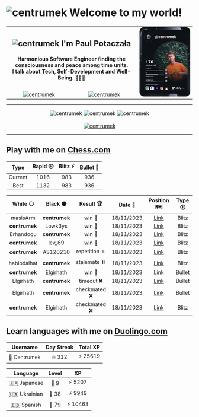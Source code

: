<h1>
  <img
    src="https://emojis.slackmojis.com/emojis/images/1531849430/4246/blob-sunglasses.gif"
    width="30"
    alt="centrumek"
  />
  Welcome to my world!
</h1>

<table>
  <tbody>
    <tr>
      <td align="center" width="70%" colspan="2">
        <h2>
          <img
            src="https://raw.githubusercontent.com/MartinHeinz/MartinHeinz/master/wave.gif"
            width="30px"
            alt="centrumek"
          />
          I'm Paul Potaczała
        </h2>
        <h4>
          Harmonious Software Engineer finding the consciousness and peace among time units.
          <br/>
          I talk about Tech, Self-Development and Well-Being. 🌿🧘🚀
        </h4>
      </td>
      <td width="30%" rowspan="2">
        <a href="https://app.daily.dev/centrumek">
          <img
            src="./devcard.svg"
            alt="centrumek"
          />
        </a>
      </td>
    </tr>
    <tr align="center">
      <td>
        <img
          src="https://komarev.com/ghpvc/?username=centrumek&label=visitors&color=0e75b6&style=flat"
          alt="centrumek"
        >
      </td>
      <td>
        <a href="https://stackoverflow.com/users/14496012/centrumek">
          <img
            src="https://stackoverflow.com/users/flair/14496012.png?theme=dark"
            alt="centrumek"
          >
        </a>
      </td>
    </tr>
  </tbody>
</table>

---
<div align="center">
  <img 
    src="https://github-readme-stats.vercel.app/api?username=centrumek&show_icons=true&count_private=true&theme=dark&hide_border=true&hide=issues,contribs&bg_color=00000000"
    alt="centrumek"
  />
  <img
    src="https://github-readme-stats.vercel.app/api/top-langs/?username=centrumek&layout=compact&hide_border=true&theme=dark&bg_color=00000000&langs_count=6&exclude_repo=air-statistic-app"
    alt="centrumek"
  />
  <img 
    src="https://github-readme-streak-stats.herokuapp.com?user=centrumek&theme=dark&hide_border=true&background=FFFFFF00"
    alt="centrumek"
  />
  <br/>
  <br/>
  <a href="https://www.buymeacoffee.com/centrumek">
    <img
      src="https://cdn.buymeacoffee.com/buttons/v2/default-orange.png"
      height="50"
      width="210"
      alt="centrumek"
    />
  </a>
</div>

---

## Play with me on [Chess.com](https://www.chess.com/member/centrumek)

<div align="center">
<!--START_SECTION:chessStats-->
<!-- Automatically generated with https://github.com/Balastrong/chess-stats-action -->

| Type | Rapid ⏲️ | Blitz ⚡ | Bullet 🔫 |
|:---:|:---:|:---:|:---:|
| Current | 1016 | 983 | 936 |
| Best | 1132 | 983 | 936 |

| White ⚪ | Black ⚫ | Result 🏆 | Date 📅 | Position 🗺️ | Type 🕕 |
|:---:|:---:|:---:|:---:|:---:|:---:|
| masisArm | **centrumek** | win 🥇 | 18/11/2023 | <a href="http://www.ee.unb.ca/cgi-bin/tervo/fen.pl?select=8/8/8/8/8/1krK4/8/8 w - -">Link</a> | Blitz |
| **centrumek** | Lowk3ys | win 🥇 | 18/11/2023 | <a href="http://www.ee.unb.ca/cgi-bin/tervo/fen.pl?select=8/8/8/3Q4/8/2k1p3/8/4K3 b - -">Link</a> | Blitz |
| Erhandogu | **centrumek** | win 🥇 | 18/11/2023 | <a href="http://www.ee.unb.ca/cgi-bin/tervo/fen.pl?select=R7/N5pk/7p/r7/8/6KP/6P1/7r w - -">Link</a> | Blitz |
| **centrumek** | lev_69 | win 🥇 | 18/11/2023 | <a href="http://www.ee.unb.ca/cgi-bin/tervo/fen.pl?select=5R2/p2b4/2p5/1pkp4/8/P1KB4/2P4r/4R3 w - -">Link</a> | Blitz |
| **centrumek** | AS120210 | repetition ⏸️ | 18/11/2023 | <a href="http://www.ee.unb.ca/cgi-bin/tervo/fen.pl?select=1Q3rk1/p5pB/2p5/3p4/3P4/2q5/P4P1P/3K3R b - -">Link</a> | Blitz |
| habibdalhat | **centrumek** | stalemate ⏸️ | 18/11/2023 | <a href="http://www.ee.unb.ca/cgi-bin/tervo/fen.pl?select=7k/7P/6K1/5N2/6P1/8/8/8 b - -">Link</a> | Blitz |
| **centrumek** | Elgirhath | win 🥇 | 18/11/2023 | <a href="http://www.ee.unb.ca/cgi-bin/tervo/fen.pl?select=1r6/5k1p/4p1p1/3p4/4P3/2P2PPK/1p5P/8 b - -">Link</a> | Bullet |
| Elgirhath | **centrumek** | timeout ❌ | 18/11/2023 | <a href="http://www.ee.unb.ca/cgi-bin/tervo/fen.pl?select=8/8/8/p7/k4B2/P4R1P/6PK/6r1 b - -">Link</a> | Bullet |
| Elgirhath | **centrumek** | checkmated ❌ | 18/11/2023 | <a href="http://www.ee.unb.ca/cgi-bin/tervo/fen.pl?select=8/pR6/R3p3/6p1/3bP3/k4P2/6PP/2K5 b - -">Link</a> | Bullet |
| **centrumek** | Elgirhath | checkmated ❌ | 18/11/2023 | <a href="http://www.ee.unb.ca/cgi-bin/tervo/fen.pl?select=r5k1/3p1ppp/b1p1p3/8/8/R4N2/1r3PPP/1qKQR3 w - -">Link</a> | Blitz |

<!--END_SECTION:chessStats-->
</div>

## Learn languages with me on [Duolingo.com](https://www.duolingo.com/profile/Centrumek)

<div align="center">
<!--START_SECTION:duolingoStats-->
<!-- Automatically generated with https://github.com/centrumek/duolingo-readme-stats-->

| Username | Day Streak | Total XP |
|:---:|:---:|:---:|
| 👤 Centrumek | 🔥 312 | ⚡ 25619 |

| Language | Level | XP |
|:---:|:---:|:---:|
| 🇯🇵 Japanese | 👑 9 | ⚡ 5207 |
| 🇺🇦 Ukrainian | 👑 38 | ⚡ 9949 |
| 🇪🇸 Spanish | 👑 79 | ⚡ 10463 |

<!--END_SECTION:duolingoStats-->
</div>
<!--
**centrumek/centrumek** is a ✨ _special_ ✨ repository because its `README.md` (this file) appears on your GitHub profile.

Here are some ideas to get you started:

- 🔭 I’m currently working on ...
- 🌱 I’m currently learning ...
- 👯 I’m looking to collaborate on ...
- 🤔 I’m looking for help with ...
- 💬 Ask me about ...
- 📫 How to reach me: ...
- 😄 Pronouns: ...
- ⚡ Fun fact: ...
-->
